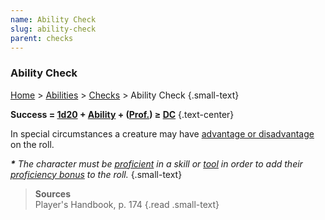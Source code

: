 ```yaml
---
name: Ability Check
slug: ability-check
parent: checks
---
```

### Ability Check
[Home](dm-operations-center) > [Abilities](abilities) > [Checks](checks) > Ability Check {.small-text}

**Success = [1d20](/roll/1d20) + [Ability](ability-modifier) + ([Prof.](proficiency-bonus)) ≥ [DC](difficulty-class)** {.text-center}

In special circumstances a creature may have [advantage or disadvantage](advantage-disadvantage) on the roll.

***\*** The character must be [proficient](proficiency-bonus) in a skill or [tool](tool) in order to add their [proficiency bonus](proficiency-bonus) to the roll.* {.small-text}

> **Sources** <br/>
> Player's Handbook, p. 174
{.read .small-text}
